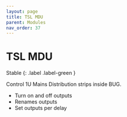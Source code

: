 ```yaml
---
layout: page
title: TSL MDU
parent: Modules
nav_order: 37
---
```


# TSL MDU

Stable
{: .label .label-green }

Control 1U Mains Distribution strips inside BUG.

-   Turn on and off outputs
-   Renames outputs
-   Set outputs per delay
